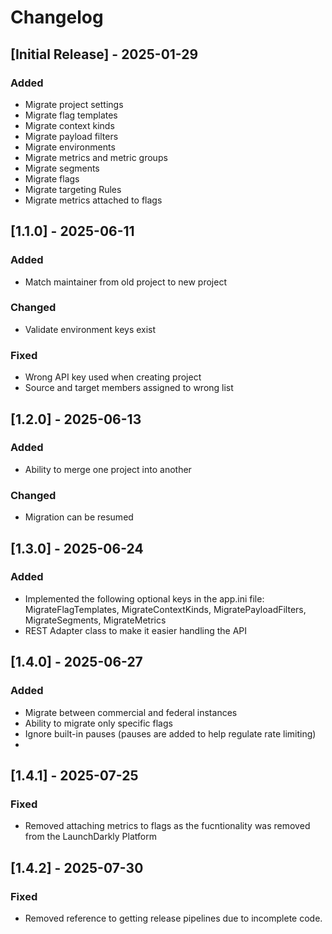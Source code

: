 # Changelog

## [Initial Release] - 2025-01-29

### Added

- Migrate project settings
- Migrate flag templates
- Migrate context kinds
- Migrate payload filters
- Migrate environments
- Migrate metrics and metric groups
- Migrate segments
- Migrate flags
- Migrate targeting Rules
- Migrate metrics attached to flags

## [1.1.0] - 2025-06-11

### Added

- Match maintainer from old project to new project

### Changed

- Validate environment keys exist

### Fixed

- Wrong API key used when creating project
- Source and target members assigned to wrong list

## [1.2.0] - 2025-06-13

### Added

- Ability to merge one project into another

### Changed

- Migration can be resumed

## [1.3.0] - 2025-06-24

### Added

- Implemented the following optional keys in the app.ini file: MigrateFlagTemplates, MigrateContextKinds, MigratePayloadFilters, MigrateSegments, MigrateMetrics
- REST Adapter class to make it easier handling the API

## [1.4.0] - 2025-06-27

### Added

- Migrate between commercial and federal instances
- Ability to migrate only specific flags
- Ignore built-in pauses (pauses are added to help regulate rate limiting)
- 

## [1.4.1] - 2025-07-25

### Fixed

- Removed attaching metrics to flags as the fucntionality was removed from the LaunchDarkly Platform

## [1.4.2] - 2025-07-30

### Fixed

- Removed reference to getting release pipelines due to incomplete code.
